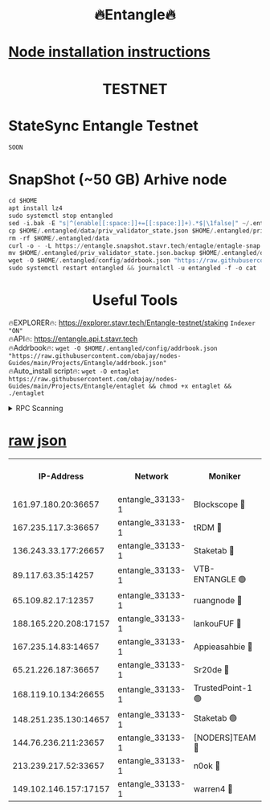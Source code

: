 <h1 align="center"> 🔥Entangle🔥</h1>

[Node installation instructions](https://github.com/obajay/nodes-Guides/tree/main/Projects/Entangle)
=

<h1 align="center"> TESTNET</h1>

# StateSync Entangle Testnet
```python
SOON
```
# SnapShot (~50 GB) Arhive node
```python
cd $HOME
apt install lz4
sudo systemctl stop entangled
sed -i.bak -E "s|^(enable[[:space:]]+=[[:space:]]+).*$|\1false|" ~/.entangled/config/config.toml
cp $HOME/.entangled/data/priv_validator_state.json $HOME/.entangled/priv_validator_state.json.backup
rm -rf $HOME/.entangled/data
curl -o - -L https://entangle.snapshot.stavr.tech/entagle/entagle-snap.tar.lz4 | lz4 -c -d - | tar -x -C $HOME/.entangled --strip-components 2
mv $HOME/.entangled/priv_validator_state.json.backup $HOME/.entangled/data/priv_validator_state.json
wget -O $HOME/.entangled/config/addrbook.json "https://raw.githubusercontent.com/obajay/nodes-Guides/main/Projects/Entangle/addrbook.json"
sudo systemctl restart entangled && journalctl -u entangled -f -o cat
```
 <h1 align="center"> Useful Tools</h1>
 
🔥EXPLORER🔥: https://explorer.stavr.tech/Entangle-testnet/staking        `Indexer "ON"` \
🔥API🔥:      https://entangle.api.t.stavr.tech \
🔥Addrbook🔥: ```wget -O $HOME/.entangled/config/addrbook.json "https://raw.githubusercontent.com/obajay/nodes-Guides/main/Projects/Entangle/addrbook.json"``` \
🔥Auto_install script🔥:  `wget -O entaglet https://raw.githubusercontent.com/obajay/nodes-Guides/main/Projects/Entangle/entaglet && chmod +x entaglet && ./entaglet`


<details>
<summary>RPC Scanning</summary>

<h2 align="center"> We scan nodes in real time every 4 hours. And we provide the final result of RPC endpoints.
We cannot influence the operation of these nodes in any way. </h2>


```python
If Voting Power is higher than 0 --> then the Node is a validator of the network and may be subject to attack and be a potential threat to the chain.
```
```python
We marked such validators with a red symbol
```

</details>

[raw json](https://rpc-check.entangt.stavr.tech/entangt/rpc-entangt-result.json)
=


<table><tr><th>IP-Address</th><th>Network</th><th>Moniker</th><th>Latest Block Height</th><th>Earliest Block Height</th><th>Catching Up</th><th>Tx Index</th><th>Voting Power</th><th>Scan Time</th></tr><tr><td>161.97.180.20:36657</td><td>entangle_33133-1</td><td>Blockscope 🔴</td><td>2409012</td><td>1</td><td>False</td><td>off</td><td>303215667409662</td><td>2024-02-29T02:23:18.685997581UTC</td></tr><tr><td>167.235.117.3:36657</td><td>entangle_33133-1</td><td>tRDM 🔴</td><td>2409015</td><td>1</td><td>False</td><td>on</td><td>203527108673688</td><td>2024-02-29T02:23:37.356939652UTC</td></tr><tr><td>136.243.33.177:26657</td><td>entangle_33133-1</td><td>Staketab 🔴</td><td>2409014</td><td>660001</td><td>False</td><td>on</td><td>163474833183273</td><td>2024-02-29T02:23:28.452621219UTC</td></tr><tr><td>89.117.63.35:14257</td><td>entangle_33133-1</td><td>VTB-ENTANGLE 🟢</td><td>2409013</td><td>1162001</td><td>False</td><td>off</td><td>0</td><td>2024-02-29T02:23:23.638836290UTC</td></tr><tr><td>65.109.82.17:12357</td><td>entangle_33133-1</td><td>ruangnode 🔴</td><td>2409012</td><td>1312001</td><td>False</td><td>off</td><td>535150468610858</td><td>2024-02-29T02:23:19.027951528UTC</td></tr><tr><td>188.165.220.208:17157</td><td>entangle_33133-1</td><td>lankouFUF 🔴</td><td>2409012</td><td>1910001</td><td>False</td><td>off</td><td>328108601088108</td><td>2024-02-29T02:23:19.286609587UTC</td></tr><tr><td>167.235.14.83:14657</td><td>entangle_33133-1</td><td>Appieasahbie 🔴</td><td>2409015</td><td>2042001</td><td>False</td><td>on</td><td>43264885502146798</td><td>2024-02-29T02:23:37.019075293UTC</td></tr><tr><td>65.21.226.187:36657</td><td>entangle_33133-1</td><td>Sr20de 🔴</td><td>2409012</td><td>2049001</td><td>False</td><td>off</td><td>58320242332282</td><td>2024-02-29T02:23:18.424274622UTC</td></tr><tr><td>168.119.10.134:26655</td><td>entangle_33133-1</td><td>TrustedPoint-1 🟢</td><td>2409015</td><td>2268001</td><td>False</td><td>off</td><td>0</td><td>2024-02-29T02:23:37.625361070UTC</td></tr><tr><td>148.251.235.130:14657</td><td>entangle_33133-1</td><td>Staketab 🟢</td><td>2409012</td><td>2272001</td><td>False</td><td>on</td><td>0</td><td>2024-02-29T02:23:18.116495911UTC</td></tr><tr><td>144.76.236.211:23657</td><td>entangle_33133-1</td><td>[NODERS]TEAM 🔴</td><td>2409014</td><td>2304001</td><td>False</td><td>off</td><td>26806990016854962</td><td>2024-02-29T02:23:26.208153162UTC</td></tr><tr><td>213.239.217.52:33657</td><td>entangle_33133-1</td><td>n0ok 🔴</td><td>2409015</td><td>2309015</td><td>False</td><td>off</td><td>46600541272766527</td><td>2024-02-29T02:23:32.723893473UTC</td></tr><tr><td>149.102.146.157:17157</td><td>entangle_33133-1</td><td>warren4 🔴</td><td>2409014</td><td>2327001</td><td>False</td><td>on</td><td>499677211619253</td><td>2024-02-29T02:23:25.998401115UTC</td></tr></table>
